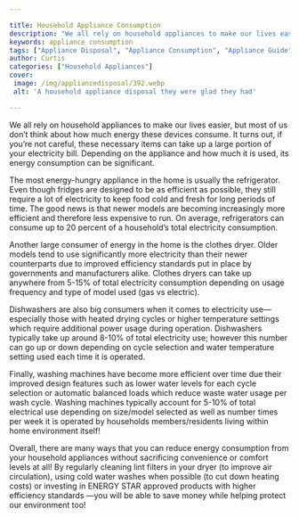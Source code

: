 ```yaml
---

title: Household Appliance Consumption
description: "We all rely on household appliances to make our lives easier, but most of us don’t think about how much energy these devices consu...see more"
keywords: appliance consumption
tags: ["Appliance Disposal", "Appliance Consumption", "Appliance Guide"]
author: Curtis
categories: ["Household Appliances"]
cover: 
 image: /img/appliancedisposal/392.webp
 alt: 'A household appliance disposal they were glad they had'

---
```


We all rely on household appliances to make our lives easier, but most of us don’t think about how much energy these devices consume. It turns out, if you’re not careful, these necessary items can take up a large portion of your electricity bill. Depending on the appliance and how much it is used, its energy consumption can be significant.

The most energy-hungry appliance in the home is usually the refrigerator. Even though fridges are designed to be as efficient as possible, they still require a lot of electricity to keep food cold and fresh for long periods of time. The good news is that newer models are becoming increasingly more efficient and therefore less expensive to run. On average, refrigerators can consume up to 20 percent of a household’s total electricity consumption.

Another large consumer of energy in the home is the clothes dryer. Older models tend to use significantly more electricity than their newer counterparts due to improved efficiency standards put in place by governments and manufacturers alike. Clothes dryers can take up anywhere from 5-15% of total electricity consumption depending on usage frequency and type of model used (gas vs electric). 

Dishwashers are also big consumers when it comes to electricity use—especially those with heated drying cycles or higher temperature settings which require additional power usage during operation. Dishwashers typically take up around 8-10% of total electricity use; however this number can go up or down depending on cycle selection and water temperature setting used each time it is operated. 

Finally, washing machines have become more efficient over time due their improved design features such as lower water levels for each cycle selection or automatic balanced loads which reduce waste water usage per wash cycle. Washing machines typically account for 5-10% of total electrical use depending on size/model selected as well as number times per week it is operated by households members/residents living within home environment itself! 

Overall, there are many ways that you can reduce energy consumption from your household appliances without sacrificing convenience or comfort levels at all! By regularly cleaning lint filters in your dryer (to improve air circulation), using cold water washes when possible (to cut down heating costs) or investing in ENERGY STAR approved products with higher efficiency standards —you will be able to save money while helping protect our environment too!
